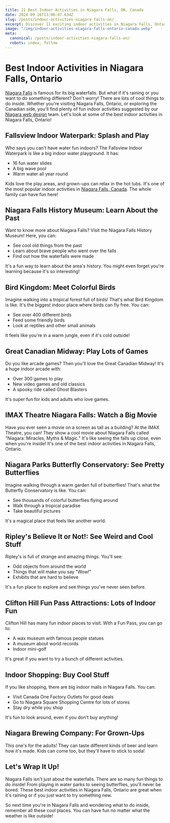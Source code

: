 ```yaml
---
title: 11 Best Indoor Activities in Niagara Falls, ON, Canada
date: 2024-09-16T13:08:47.634Z
slug: /posts/indoor-activities-niagara-falls-on/
excerpt: Discover 11 exciting indoor activities in Niagara Falls, Ontario. From waterparks to museums, find the best things to do in Niagara Falls, Canada, rain or shine!
image: "/img/indoor-activities-niagara-falls-ontario-canada.webp"
meta:
  canonical: /posts/indoor-activities-niagara-falls-on/
  robots: index, follow
---
```


# Best Indoor Activities in Niagara Falls, Ontario

[Niagara Falls](https://en.wikipedia.org/wiki/Niagara_Falls,_Ontario) is famous for its big waterfalls. But what if it's raining or you want to do something different? Don't worry! There are lots of cool things to do inside. Whether you're visiting Niagara Falls, Ontario, or exploring the Canadian side, you'll find plenty of fun indoor activities suggested by our [Niagara web design](/) team. Let's look at some of the best indoor activities in Niagara Falls, Ontario!

## Fallsview Indoor Waterpark: Splash and Play

Who says you can't have water fun indoors? The Fallsview Indoor Waterpark is like a big indoor water playground. It has:

- 16 fun water slides
- A big wave pool
- Warm water all year round

Kids love the play areas, and grown-ups can relax in the hot tubs. It's one of the most popular indoor activities in [Niagara Falls, Canada](https://maps.google.com/maps?ll=43.053932,-79.088035&z=10&t=m&hl=en&gl=CA&mapclient=embed&q=Niagara%20Falls%20Ontario). The whole family can have fun here!

## Niagara Falls History Museum: Learn About the Past

Want to know more about Niagara Falls? Visit the Niagara Falls History Museum! Here, you can:

- See cool old things from the past
- Learn about brave people who went over the falls
- Find out how the waterfalls were made

It's a fun way to learn about the area's history. You might even forget you're learning because it's so interesting!

## Bird Kingdom: Meet Colorful Birds

Imagine walking into a tropical forest full of birds! That's what Bird Kingdom is like. It's the biggest indoor place where birds can fly free. You can:

- See over 400 different birds
- Feed some friendly birds
- Look at reptiles and other small animals

It feels like you're in a warm jungle, even if it's cold outside!

## Great Canadian Midway: Play Lots of Games

Do you like arcade games? Then you'll love the Great Canadian Midway! It's a huge indoor arcade with:

- Over 300 games to play
- New video games and old classics
- A spooky ride called Ghost Blasters

It's super fun for kids and adults who love games.

## IMAX Theatre Niagara Falls: Watch a Big Movie

Have you ever seen a movie on a screen as tall as a building? At the IMAX Theatre, you can! They show a cool movie about Niagara Falls called "Niagara: Miracles, Myths & Magic." It's like seeing the falls up close, even when you're inside! It's one of the best indoor activities in Niagara Falls, Ontario.

## Niagara Parks Butterfly Conservatory: See Pretty Butterflies

Imagine walking through a warm garden full of butterflies! That's what the Butterfly Conservatory is like. You can:

- See thousands of colorful butterflies flying around
- Walk through a tropical paradise
- Take beautiful pictures

It's a magical place that feels like another world.

## Ripley's Believe It or Not!: See Weird and Cool Stuff

Ripley's is full of strange and amazing things. You'll see:

- Odd objects from around the world
- Things that will make you say "Wow!"
- Exhibits that are hard to believe

It's a fun place to explore and see things you've never seen before.

## Clifton Hill Fun Pass Attractions: Lots of Indoor Fun

Clifton Hill has many fun indoor places to visit. With a Fun Pass, you can go to:

- A wax museum with famous people statues
- A museum about world records
- Indoor mini-golf

It's great if you want to try a bunch of different activities.

## Indoor Shopping: Buy Cool Stuff

If you like shopping, there are big indoor malls in Niagara Falls. You can:

- Visit Canada One Factory Outlets for good deals
- Go to Niagara Square Shopping Centre for lots of stores
- Stay dry while you shop

It's fun to look around, even if you don't buy anything!

## Niagara Brewing Company: For Grown-Ups

This one's for the adults! They can taste different kinds of beer and learn how it's made. Kids can come too, but they'll have to stick to soda!

## Let's Wrap It Up!

Niagara Falls isn't just about the waterfalls. There are so many fun things to do inside! From playing in water parks to seeing butterflies, you'll never be bored. These best indoor activities in Niagara Falls, Ontario are great when it's raining or if you just want to try something new.

So next time you're in Niagara Falls and wondering what to do inside, remember all these cool places. You can have fun no matter what the weather is like outside!
